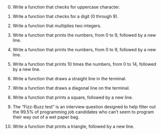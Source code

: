 0.	Write a function that checks for uppercase character.

1.	Write a function that checks for a digit (0 through 9).

2.	Write a function that multiplies two integers.

3.	Write a function that prints the numbers, from 0 to 9, followed by a new line.

4.	Write a function that prints the numbers, from 0 to 9, followed by a new line.

5.	Write a function that prints 10 times the numbers, from 0 to 14, followed by a new line.

6.	Write a function that draws a straight line in the terminal.

7.	Write a function that draws a diagonal line on the terminal.

8.	Write a function that prints a square, followed by a new line.

9.	The “Fizz-Buzz test” is an interview question designed to help filter out the 99.5% of programming job candidates who can’t seem to program their way out of a wet paper bag.

10.	Write a function that prints a triangle, followed by a new line.

